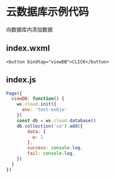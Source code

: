 # 云数据库示例代码

向数据库内添加数据

## index.wxml

```markup
<button bindtap="viewDB">CLICK</button>
```

## index.js

```javascript
Page({
  viewDB: function() {
    wx.cloud.init({
      env: 'test-esbju'
    })
    const db = wx.cloud.database()
    db.collection('co').add({
        data: {
          w: 1
        },
        success: console.log,
        fail: console.log,
    })
  } 
})
```



